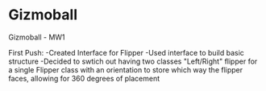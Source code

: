 # Gizmoball
Gizmoball - MW1


First Push: 
  -Created Interface for Flipper
  -Used interface to build basic structure
  -Decided to swtich out having two classes "Left/Right" flipper for a single Flipper class with an orientation to store
   which way the flipper faces, allowing for 360 degrees of placement
